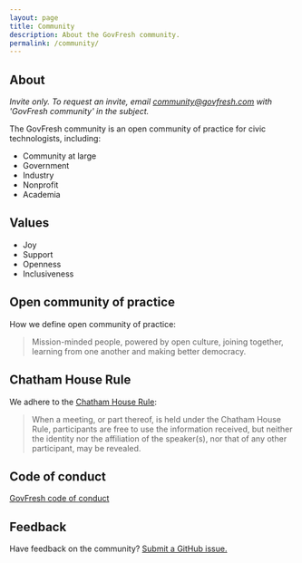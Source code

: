 ```yaml
---
layout: page
title: Community
description: About the GovFresh community.
permalink: /community/
---
```


## About

*Invite only. To request an invite, email <community@govfresh.com> with 'GovFresh community' in the subject.*

The GovFresh community is an open community of practice for civic technologists, including:

* Community at large
* Government
* Industry
* Nonprofit
* Academia

## Values

* Joy
* Support
* Openness
* Inclusiveness

## Open community of practice

How we define open community of practice:

> Mission-minded people, powered by open culture, joining together, learning from one another and making better democracy.

## Chatham House Rule

We adhere to the [Chatham House Rule](https://en.wikipedia.org/wiki/Chatham_House_Rule):

> When a meeting, or part thereof, is held under the Chatham House Rule, participants are free to use the information received, but neither the identity nor the affiliation of the speaker(s), nor that of any other participant, may be revealed.

## Code of conduct

[GovFresh code of conduct](/conduct/)

## Feedback

Have feedback on the community? [Submit a GitHub issue.](
https://github.com/govfresh/govfresh.github.io/issues/new?assignees=&labels=general&template=general.md&title=)